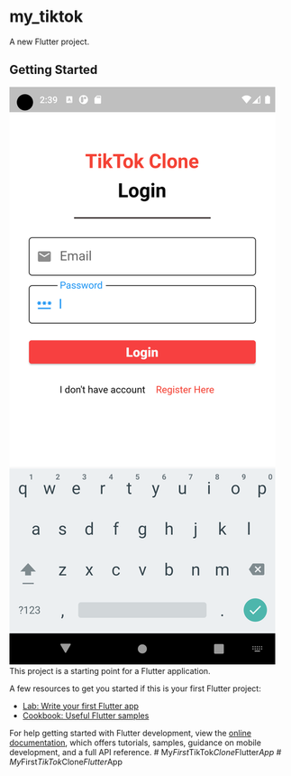 # my_tiktok

A new Flutter project.

## Getting Started

<img src="assets/Screenshot_1668940762.png"/>
This project is a starting point for a Flutter application.

A few resources to get you started if this is your first Flutter project:

- [Lab: Write your first Flutter app](https://docs.flutter.dev/get-started/codelab)
- [Cookbook: Useful Flutter samples](https://docs.flutter.dev/cookbook)

For help getting started with Flutter development, view the
[online documentation](https://docs.flutter.dev/), which offers tutorials,
samples, guidance on mobile development, and a full API reference.
#   M y _ F i r s t _ T i k T o k _ C l o n e _ F l u t t e r _ A p p 
 
 #   M y _ F i r s t _ T i k T o k _ C l o n e _ F l u t t e r _ A p p 
 
 